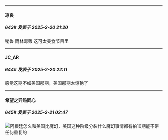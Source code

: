 ﻿
*****

####  凉良  
##### 643#       发表于 2025-2-20 21:20

秘鲁 雨林毒贩 这可太美食节目里


*****

####  JC_AR  
##### 644#       发表于 2025-2-20 22:11

感觉这期不如美国那期，美国那期太惊艳了


*****

####  希望之异热同心  
##### 645#       发表于 2025-2-21 02:47

<img src="https://static.saraba1st.com/image/smiley/face2017/037.png" referrerpolicy="no-referrer">阿根廷怎么和美国比魔幻，美国这种阶级分裂什么魔幻事情都有拍10期能不带任何重复的

